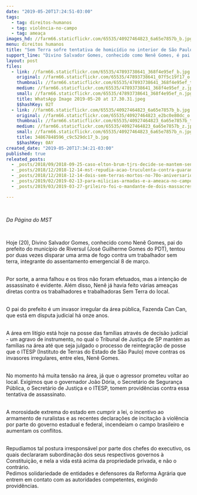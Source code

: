 ```yaml
---
date: "2019-05-20T17:24:51-03:00"
tags:
  - tag: direitos-humanos
  - tag: violência-no-campo
  - tag: ameaça
images_hd: //farm66.staticflickr.com/65535/40927464823_6a65e7857b_b.jpg
menu: direitos humanos
title: "Sem Terra sofre tentativa de homicídio no interior de São Paulo "
support_line: "Divino Salvador Gomes, conhecido como Nenê Gomes, é pai do prefeito do município de Riversul, José Guilherme Gomes"
layout: post
files:
  - link: //farm66.staticflickr.com/65535/47893738641_368f4e95ef_b.jpg
    original: //farm66.staticflickr.com/65535/47893738641_07f5c19f17_o.jpg
    thumbnail: //farm66.staticflickr.com/65535/47893738641_368f4e95ef_t.jpg
    medium: //farm66.staticflickr.com/65535/47893738641_368f4e95ef_z.jpg
    small: //farm66.staticflickr.com/65535/47893738641_368f4e95ef_n.jpg
    title: WhatsApp Image 2019-05-20 at 17.30.31.jpeg
    $$hashKey: 02T
  - link: //farm66.staticflickr.com/65535/40927464823_6a65e7857b_b.jpg
    original: //farm66.staticflickr.com/65535/40927464823_e2bc0e80dc_o.jpg
    thumbnail: //farm66.staticflickr.com/65535/40927464823_6a65e7857b_t.jpg
    medium: //farm66.staticflickr.com/65535/40927464823_6a65e7857b_z.jpg
    small: //farm66.staticflickr.com/65535/40927464823_6a65e7857b_n.jpg
    title: 34867848596_c9c529dc17_b.jpg
    $$hashKey: 0AY
created_date: "2019-05-20T17:34:21-03:00"
published: true
releated_posts:
  - _posts/2018/09/2018-09-25-caso-elton-brum-tjrs-decide-se-mantem-sentenca-do-juri-popular-que-condenou-pm-que-matou-sem-terra.md
  - _posts/2018/12/2018-12-14-mst-repudia-acao-truculenta-contra-guarani-kaiowa-em-ms.md
  - _posts/2018/12/2018-12-14-dois-sem-terras-mortos-no-70o-aniversario-da-declaracao-universal-dos-direitos-humanos.md
  - _posts/2019/02/2019-02-13-para-milicias-armadas-e-a-ameaca-no-campo.md
  - _posts/2019/03/2019-03-27-grileiro-foi-o-mandante-de-dois-massacres-na-regiao-de-tucurui-pa-que-vitimaram-seis-pessoas.md

---
```

<p>&nbsp;</p>

<p><em>Da P&aacute;gina do MST&nbsp;</em></p>

<p>&nbsp;</p>

<p>Hoje (20), Divino Salvador Gomes, conhecido como Nen&ecirc; Gomes, pai do prefeito do munic&iacute;pio de Riversul (Jos&eacute; Guilherme Gomes do PDT), tentou por duas vezes disparar uma arma de fogo contra um trabalhador sem terra, integrante do assentamento emergencial 8 de mar&ccedil;o.</p>

<p><br />
Por sorte, a arma falhou e os tiros n&atilde;o foram efetuados, mas a inten&ccedil;&atilde;o de assassinato &eacute; evidente. Al&eacute;m disso, Nen&ecirc;&nbsp;j&aacute; havia feito v&aacute;rias amea&ccedil;as diretas contra os trabalhadores e trabalhadoras Sem Terra do local.&nbsp;</p>

<p><br />
O pai do prefeito &eacute; um invasor irregular da &aacute;rea p&uacute;blica,&nbsp;Fazenda Can Can, que est&aacute; em disputa judicial h&aacute; onze&nbsp;anos.</p>

<p><br />
A &aacute;rea em lit&iacute;gio est&aacute; hoje na posse das fam&iacute;lias atrav&eacute;s de decis&atilde;o judicial - um agravo de instrumento, no qual o Tribunal de Justi&ccedil;a de SP mant&eacute;m as fam&iacute;lias na &aacute;rea at&eacute; que seja julgado o processo de reintegra&ccedil;&atilde;o de posse que o ITESP (Instituto de Terras do Estado de S&atilde;o Paulo) move contras os invasores irregulares, entre eles, Nen&ecirc; Gomes.</p>

<p><br />
No&nbsp;momento h&aacute; muita tens&atilde;o na &aacute;rea, j&aacute; que o agressor prometeu voltar ao local.&nbsp;Exigimos que o governador Jo&atilde;o D&oacute;ria, o Secret&aacute;rio de Seguran&ccedil;a P&uacute;blica, o Secret&aacute;rio de Justi&ccedil;a e o ITESP, tomem provid&ecirc;ncias contra essa tentativa de assassinato.</p>

<p><br />
A morosidade extrema do estado em cumprir a lei, o incentivo ao armamento de ruralistas e as recentes declara&ccedil;&otilde;es de incita&ccedil;&atilde;o &agrave; viol&ecirc;ncia por parte do governo estadual e federal, incendeiam o campo brasileiro e aumentam os conflitos.</p>

<p><br />
Repudiamos tal postura irrespons&aacute;vel por parte dos chefes do executivo, os quais declararam subordina&ccedil;&atilde;o dos seus respectivos governos &agrave; Constitui&ccedil;&atilde;o, e nela a vida est&aacute; acima da propriedade privada, e n&atilde;o o contr&aacute;rio.&nbsp;<br />
Pedimos solidariedade de entidades e defensores da Reforma Agr&aacute;ria que entrem em contato com as autoridades competentes, exigindo provid&ecirc;ncias.</p>

<p>&nbsp;</p>

<p>&nbsp;</p>
